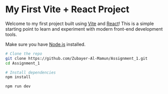 # My First Vite + React Project

Welcome to my first project built using [Vite](https://vitejs.dev/) and [React](https://reactjs.org/)! This is a simple starting point to learn and experiment with modern front-end development tools.


Make sure you have [Node.js](https://nodejs.org/) installed.

```bash
# Clone the repo
git clone https://github.com/Zubayer-Al-Mamun/Assignment_1.git
cd Assignment_1

# Install dependencies
npm install

npm run dev